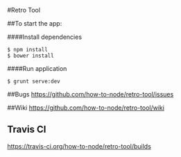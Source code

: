 #Retro Tool

##To start the app:

####Install dependencies
```
$ npm install
$ bower install
```

####Run application
```
$ grunt serve:dev
```

##Bugs
https://github.com/how-to-node/retro-tool/issues

##Wiki
https://github.com/how-to-node/retro-tool/wiki

## Travis CI
https://travis-ci.org/how-to-node/retro-tool/builds
